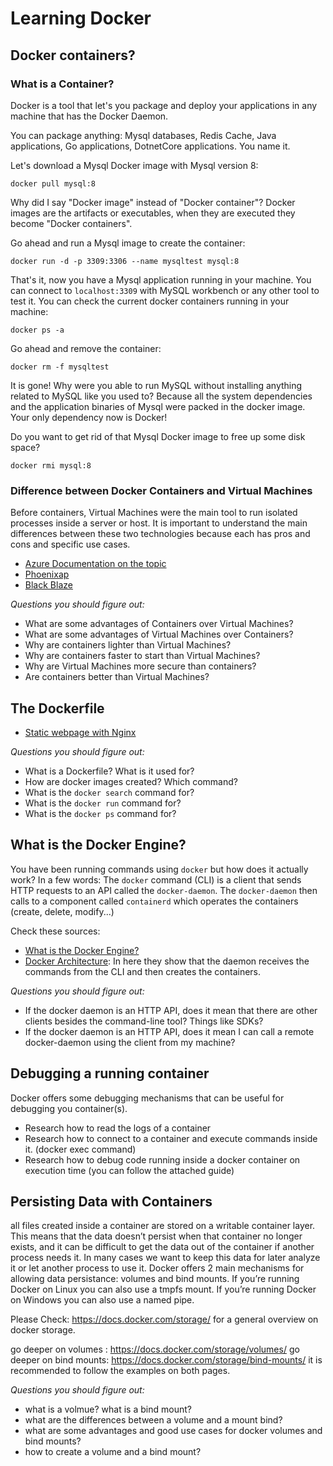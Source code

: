 # Learning Docker

## Docker containers?
### What is a Container?
Docker is a tool that let's you package and deploy your applications in any machine that has the Docker Daemon.

You can package anything: Mysql databases, Redis Cache, Java applications, Go applications, DotnetCore applications. You name it.

Let's download a Mysql Docker image with Mysql version 8:
```
docker pull mysql:8
```
Why did I say "Docker image" instead of "Docker container"? Docker images are the artifacts or executables, when they are executed they become "Docker containers".

Go ahead and run a Mysql image to create the container:
```
docker run -d -p 3309:3306 --name mysqltest mysql:8
```
That's it, now you have a Mysql application running in your machine. You can connect to `localhost:3309` with MySQL workbench or any other tool to test it.
You can check the current docker containers running in your machine:
```
docker ps -a
```
Go ahead and remove the container:
```
docker rm -f mysqltest
```
It is gone! Why were you able to run MySQL without installing anything related to MySQL like you used to? Because all the system dependencies and the application binaries of Mysql were packed in the docker image. Your only dependency now is Docker!

Do you want to get rid of that Mysql Docker image to free up some disk space?
```
docker rmi mysql:8
```

### Difference between Docker Containers and Virtual Machines
Before containers, Virtual Machines were the main tool to run isolated processes inside a server or host. It is important to understand the main differences between these two technologies because each has pros and cons and specific use cases.

- [Azure Documentation on the topic](https://docs.microsoft.com/en-us/virtualization/windowscontainers/about/containers-vs-vm)
- [Phoenixap](https://phoenixnap.com/kb/containers-vs-vms)
- [Black Blaze](https://www.backblaze.com/blog/vm-vs-containers/)

*Questions you should figure out:*

- What are some advantages of Containers over Virtual Machines?
- What are some advantages of Virtual Machines over Containers?
- Why are containers lighter than Virtual Machines?
- Why are containers faster to start than Virtual Machines?
- Why are Virtual Machines more secure than containers?
- Are containers better than Virtual Machines?

## The Dockerfile

- [Static webpage with Nginx](https://www.katacoda.com/courses/docker/create-nginx-static-web-server)

*Questions you should figure out:*
- What is a Dockerfile? What is it used for?
- How are docker images created? Which command?
- What is the `docker search` command for?
- What is the `docker run` command for?
- What is the `docker ps` command for?


## What is the Docker Engine?

You have been running commands using `docker` but how does it actually work? In a few words: The `docker` command (CLI) is a client that sends HTTP requests to an API called the `docker-daemon`. The `docker-daemon` then calls to a component called `containerd` which operates the containers (create, delete, modify...)

Check these sources:
- [What is the Docker Engine?](https://docs.docker.com/engine/)
- [Docker Architecture](https://www.katacoda.com/courses/docker/create-nginx-static-web-server): In here they show that the daemon receives the commands from the CLI and then creates the containers.

*Questions you should figure out:*
- If the docker daemon is an HTTP API, does it mean that there are other clients besides the command-line tool? Things like SDKs?
- If the docker daemon is an HTTP API, does it mean I can call a remote docker-daemon using the client from my machine?

## Debugging a running container
Docker offers some debugging mechanisms that can be useful for debugging you container(s).
- Research how to read the logs of a container
- Research how to connect to a container and execute commands inside it. (docker exec command)
- Research how to debug code running inside a docker container on execution time (you can follow the attached guide)

## Persisting Data with Containers
all files created inside a container are stored on a writable container layer. This means that the  data doesn’t persist when that container
no longer exists, and it can be difficult to get the data out of the container if another process needs it. In many cases we want to keep this data for
later analyze it or let another process to use it. Docker offers 2 main  mechanisms for allowing data persistance: volumes and bind mounts. If you’re running Docker on Linux you can also use a tmpfs mount. If you’re running Docker on Windows you can also use a named pipe.

Please Check: 
https://docs.docker.com/storage/
for a general overview on docker storage.

go deeper on volumes : https://docs.docker.com/storage/volumes/ 
go deeper on bind mounts: https://docs.docker.com/storage/bind-mounts/
it is recommended to follow the examples on both pages.

*Questions you should figure out:*
- what is a volmue? what is a bind mount?
- what are the differences between a volume and a mount bind?
- what are some advantages and good use cases for docker volumes and bind mounts? 
- how to create a volume and a bind mount? 
